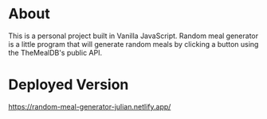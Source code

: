 # About
This is a personal project built in Vanilla JavaScript. Random meal generator is a little program that will generate random meals by clicking a button using the TheMealDB's public API. 


# Deployed Version
https://random-meal-generator-julian.netlify.app/
